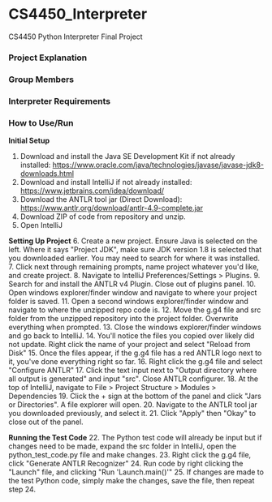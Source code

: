 # CS4450_Interpreter
CS4450 Python Interpreter Final Project

### Project Explanation

### Group Members

### Interpreter Requirements

### How to Use/Run
**Initial Setup**
1. Download and install the Java SE Development Kit if not already installed: https://www.oracle.com/java/technologies/javase/javase-jdk8-downloads.html
2. Download and install IntelliJ if not already installed: https://www.jetbrains.com/idea/download/
3. Download the ANTLR tool jar (Direct Download): https://www.antlr.org/download/antlr-4.9-complete.jar
4. Download ZIP of code from repository and unzip.
5. Open IntelliJ

**Setting Up Project**
6. Create a new project. Ensure Java is selected on the left. Where it says "Project JDK", make sure JDK version 1.8 is selected that you downloaded earlier. You may need to search for where it was installed.
7. Click next through remaining prompts, name project whatever you'd like, and create project.
8. Navigate to IntelliJ Preferences/Settings > Plugins.
9. Search for and install the ANTLR v4 Plugin. Close out of plugins panel.
10. Open windows explorer/finder window and navigate to where your project folder is saved.
11. Open a second windows explorer/finder window and navigate to where the unzipped repo code is.
12. Move the g.g4 file and src folder from the unzipped repository into the project folder. Overwrite everything when prompted.
13. Close the windows explorer/finder windows and go back to IntelliJ.
14. You'll notice the files you copied over likely did not update. Right click the name of your project and select "Reload from Disk"
15. Once the files appear, if the g.g4 file has a red ANTLR logo next to it, you've done everything right so far.
16. Right click the g.g4 file and select "Configure ANTLR"
17. Click the text input next to "Output directory where all output is generated" and input "src". Close ANTLR configurer.
18. At the top of IntelliJ, navigate to File > Project Structure > Modules > Dependencies
19. Click the + sign at the bottom of the panel and click "Jars or Directories". A file explorer will open.
20. Navigate to the ANTLR tool jar you downloaded previously, and select it.
21. Click "Apply" then "Okay" to close out of the panel.

**Running the Test Code**
22. The Python test code will already be input but if changes need to be made, expand the src folder in IntelliJ, open the python_test_code.py file and make changes.
23. Right click the g.g4 file, click "Generate ANTLR Recognizer"
24. Run code by right clicking the "Launch" file, and clicking "Run 'Launch.main()'"
25. If changes are made to the test Python code, simply make the changes, save the file, then repeat step 24.
